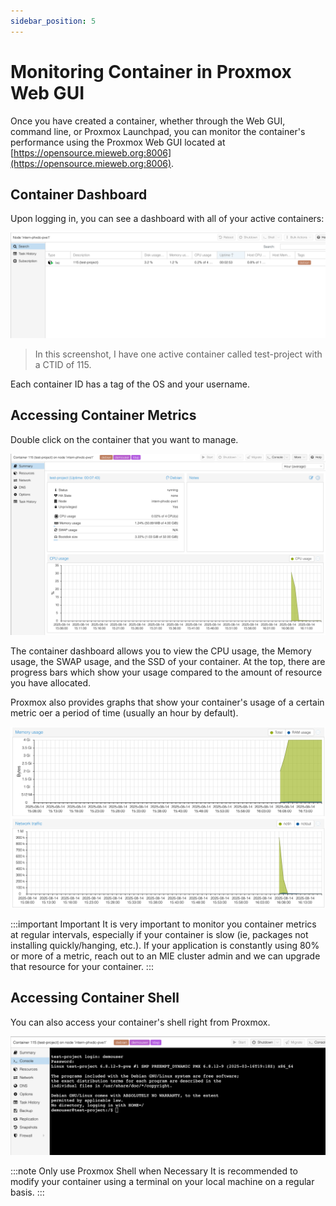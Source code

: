 ```yaml
---
sidebar_position: 5
---
```


# Monitoring Container in Proxmox Web GUI

Once you have created a container, whether through the Web GUI, command line, or Proxmox Launchpad, you can monitor the container's performance using the Proxmox Web GUI located at [https://opensource.mieweb.org:8006](https://opensource.mieweb.org:8006).

## Container Dashboard

Upon logging in, you can see a dashboard with all of your active containers:

![Proxmox Container Dashboard](./img/proxmox-container-dashboard.png)

> In this screenshot, I have one active container called test-project with a CTID of 115.

Each container ID has a tag of the OS and your username.

## Accessing Container Metrics

Double click on the container that you want to manage.

![Container Metrics](./img/container-metrics.png)

The container dashboard allows you to view the CPU usage, the Memory usage, the SWAP usage, and the SSD of your container. At the top, there are progress bars which show your usage compared to the amount of resource you have allocated.

Proxmox also provides graphs that show your container's usage of a certain metric oer a period of time (usually an hour by default).

![Container Charts](./img/container-charts.png)

:::important Important
It is very important to monitor you container metrics at regular intervals, especially if your container is slow (ie, packages not installing quickly/hanging, etc.). If your application is constantly using 80% or more of a metric, reach out to an MIE cluster admin and we can upgrade that resource for your container.
:::

## Accessing Container Shell

You can also access your container's shell right from Proxmox.

![Proxmox Container Shell](./img/proxmox_shell.png)

:::note Only use Proxmox Shell when Necessary
It is recommended to modify your container using a terminal on your local machine on a regular basis.
:::